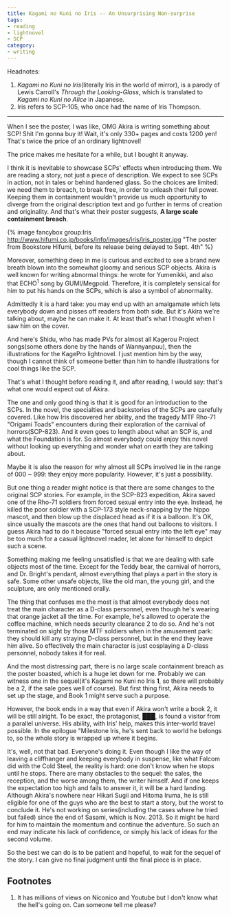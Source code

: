 ```yaml
---
title: Kagami no Kuni no Iris -- An Unsurprising Non-surprise
tags:
- reading
- lightnovel
- SCP
category:
- writing
---
```


Headnotes:

1. *Kagami no Kuni no Iris*(literally Iris in the world of mirror), is a parody of Lewis Carroll's *Through the Looking-Glass*, which is translated to *Kagami no Kuni no Alice* in Japanese.
2. Iris refers to SCP-105, who once had the name of Iris Thompson.

---

When I see the poster, I was like, OMG Akira is writing something about SCP! Shit I'm gonna buy it! Wait, it's only 330+ pages and costs 1200 yen! That's twice the price of an ordinary lightnovel!

The price makes me hesitate for a while, but I bought it anyway.

I think it is inevitable to showcase SCPs' effects when introducing them. We are reading a story, not just a piece of description. We expect to see SCPs in action, not in tales or behind hardened glass. So the choices are limited: we need them to breach, to break free, in order to unleash their full power. Keeping them in containment wouldn't provide us much opportunity to diverge from the original description text and go further in terms of creation and originality. And that's what their poster suggests, **A large scale containment breach**.

{% image  fancybox group:Iris http://www.hifumi.co.jp/books/info/images/iris/iris_poster.jpg "The poster from Bookstore Hifumi, before its release being delayed to Sept. 4th" %}

Moreover, something deep in me is curious and excited to see a brand new breath blown into the somewhat gloomy and serious SCP objects. Akira is well known for writing abnormal things: he wrote for Yumenikki, and also that ECHO<sup>1</sup> song by GUMI/Megpoid. Therefore, it is completely sensical for him to put his hands on the SCPs, which is also a symbol of abnormality. 

Admittedly it is a hard take: you may end up with an amalgamate which lets everybody down and pisses off readers from both side. But it's Akira we're talking about, maybe he can make it. At least that's what I thought when I saw him on the cover.

And here's Shidu, who has made PVs for almost all Kagerou Project songs(some others done by the hands of Wannyanpuu), then the illustrations for the KagePro lightnovel. I just mention him by the way, though I cannot think of someone better than him to handle illustrations for cool things like the SCP.

That's what I thought before reading it, and after reading, I would say: that's what one would expect out of Akira.

The one and only good thing is that it is good for an introduction to the SCPs. In the novel, the specialties and backstories of the SCPs are carefully covered. Like how Iris discovered her ability, and the tragedy MTF Rho-71 "Origami Toads" encounters during their exploration of the carnival of horrors(SCP-823). And it even goes to length about what an SCP is, and what the Foundation is for. So almost everybody could enjoy this novel without looking up everything and wonder what on earth they are talking about.

Maybe it is also the reason for why almost all SCPs involved lie in the range of 000 ~ 999: they enjoy more popularity. However, it's just a possibility.

But one thing a reader might notice is that there are some changes to the original SCP stories. For example, in the SCP-823 expedition, Akira saved one of the Rho-71 soldiers from forced sexual entry into the eye. Instead, he killed the poor soldier with a SCP-173 style neck-snapping by the hippo mascot, and then blow up the displaced head as if it is a balloon. It's OK, since usually the mascots are the ones that hand out balloons to visitors. I guess Akira had to do it because "forced sexual entry into the left eye" may be too much for a casual lightnovel reader, let alone for himself to depict such a scene.

Something making me feeling unsatisfied is that we are dealing with safe objects most of the time. Except for the Teddy bear, the carnival of horrors, and Dr. Bright's pendant, almost everything that plays a part in the story is safe. Some other unsafe objects, like the old man, the young girl, and the sculpture, are only mentioned orally. 

The thing that confuses me the most is that almost everybody does not treat the main character as a D-class personnel, even though he's wearing that orange jacket all the time. For example, he's allowed to operate the coffee machine, which needs security clearance 2 to do so. And he's not terminated on sight by those MTF soldiers when in the amusement park: they should kill any straying D-class personnel, but in the end they leave him alive. So effectively the main character is just cosplaying a D-class personnel, nobody takes it for real.

And the most distressing part, there is no large scale containment breach as the poster boasted, which is a huge let down for me. Probably we can witness one in the sequel(it's Kagami no Kuni no Iris **1**, so there will probably be a 2, if the sale goes well of course). But first thing first, Akira needs to set up the stage, and Book 1 might serve such a purpose.

However, the book ends in a way that even if Akira won't write a book 2, it will be still alright. To be exact, the protagonist, ███, is found a visitor from a parallel universe. His ability, with Iris' help, makes this inter-world travel possible. In the epilogue "Milestone Iris, he's sent back to world he belongs to, so the whole story is wrapped up where it begins.

It's, well, not that bad. Everyone's doing it. Even though I like the way of leaving a cliffhanger and keeping everybody in suspense, like what Falcom did with the Cold Steel, the reality is hard: one don't know when he stops until he stops. There are many obstacles to the sequel: the sales, the reception, and the worse among them, the writer himself. And if one keeps the expectation too high and fails to answer it, it will be a hard landing. Although Akira's nowhere near Hikari Sugii and Hitoma Iruma, he is still eligible for one of the guys who are the best to start a story, but the worst to conclude it. He's not working on series(including the cases where he tried but failed) since the end of Sasami, which is Nov. 2013. So it might be hard for him to maintain the momentum and continue the adventure. So such an end may indicate his lack of confidence, or simply his lack of ideas for the second volume.

So the best we can do is to be patient and hopeful, to wait for the sequel of the story. I can give no final judgment until the final piece is in place.

## Footnotes
1. It has millions of views on Niconico and Youtube but I don't know what the hell's going on. Can someone tell me please?